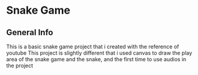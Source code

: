 # Snake Game

## General Info
This is a basic snake game project that i created with the reference of youtube 
This project is slightly different that i used canvas to draw the play area of the snake game and the snake, and the first time to use audios in the project

